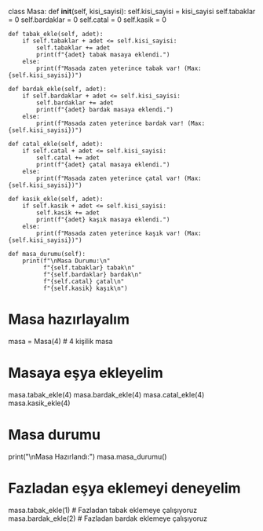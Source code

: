 class Masa:
    def __init__(self, kisi_sayisi):
        self.kisi_sayisi = kisi_sayisi
        self.tabaklar = 0
        self.bardaklar = 0
        self.catal = 0
        self.kasik = 0

    def tabak_ekle(self, adet):
        if self.tabaklar + adet <= self.kisi_sayisi:
            self.tabaklar += adet
            print(f"{adet} tabak masaya eklendi.")
        else:
            print(f"Masada zaten yeterince tabak var! (Max: {self.kisi_sayisi})")

    def bardak_ekle(self, adet):
        if self.bardaklar + adet <= self.kisi_sayisi:
            self.bardaklar += adet
            print(f"{adet} bardak masaya eklendi.")
        else:
            print(f"Masada zaten yeterince bardak var! (Max: {self.kisi_sayisi})")

    def catal_ekle(self, adet):
        if self.catal + adet <= self.kisi_sayisi:
            self.catal += adet
            print(f"{adet} çatal masaya eklendi.")
        else:
            print(f"Masada zaten yeterince çatal var! (Max: {self.kisi_sayisi})")

    def kasik_ekle(self, adet):
        if self.kasik + adet <= self.kisi_sayisi:
            self.kasik += adet
            print(f"{adet} kaşık masaya eklendi.")
        else:
            print(f"Masada zaten yeterince kaşık var! (Max: {self.kisi_sayisi})")

    def masa_durumu(self):
        print(f"\nMasa Durumu:\n"
              f"{self.tabaklar} tabak\n"
              f"{self.bardaklar} bardak\n"
              f"{self.catal} çatal\n"
              f"{self.kasik} kaşık\n")


# Masa hazırlayalım
masa = Masa(4)  # 4 kişilik masa

# Masaya eşya ekleyelim
masa.tabak_ekle(4)
masa.bardak_ekle(4)
masa.catal_ekle(4)
masa.kasik_ekle(4)

# Masa durumu
print("\nMasa Hazırlandı:")
masa.masa_durumu()

# Fazladan eşya eklemeyi deneyelim
masa.tabak_ekle(1)  # Fazladan tabak eklemeye çalışıyoruz
masa.bardak_ekle(2)  # Fazladan bardak eklemeye çalışıyoruz
